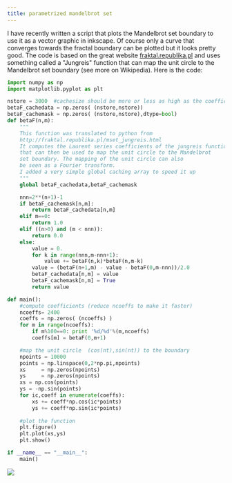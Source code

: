 ```yaml
---
title: parametrized mandelbrot set
---
```


I have recently written a script that plots the Mandelbrot set boundary to use it as a vector graphic in inkscape.
Of course only a curve that converges towards the fractal boundary can be plotted but it looks pretty good.
The code is based on the great website [fraktal.republika.pl](fraktal.republika.pl) and uses something called a "Jungreis" function that can map the unit circle to the Mandelbrot set boundary (see more on Wikipedia).
Here is the code:

```python
import numpy as np
import matplotlib.pyplot as plt

nstore = 3000  #cachesize should be more or less as high as the coefficients
betaF_cachedata = np.zeros( (nstore,nstore))
betaF_cachemask = np.zeros( (nstore,nstore),dtype=bool)
def betaF(n,m):
    """
    This function was translated to python from
    http://fraktal.republika.pl/mset_jungreis.html
    It computes the Laurent series coefficients of the jungreis function
    that can then be used to map the unit circle to the Mandelbrot
    set boundary. The mapping of the unit circle can also
    be seen as a Fourier transform. 
    I added a very simple global caching array to speed it up
    """
    global betaF_cachedata,betaF_cachemask

    nnn=2**(n+1)-1
    if betaF_cachemask[n,m]:
        return betaF_cachedata[n,m]
    elif m==0:
        return 1.0
    elif ((n>0) and (m < nnn)):
        return 0.0
    else: 
        value = 0.
        for k in range(nnn,m-nnn+1):
            value += betaF(n,k)*betaF(n,m-k)
        value = (betaF(n+1,m) - value - betaF(0,m-nnn))/2.0 
        betaF_cachedata[n,m] = value
        betaF_cachemask[n,m] = True
        return value

def main():
    #compute coefficients (reduce ncoeffs to make it faster)
    ncoeffs= 2400
    coeffs = np.zeros( (ncoeffs) )
    for m in range(ncoeffs):
        if m%100==0: print '%d/%d'%(m,ncoeffs)
        coeffs[m] = betaF(0,m+1)

    #map the unit circle  (cos(nt),sin(nt)) to the boundary
    npoints = 10000
    points = np.linspace(0,2*np.pi,npoints)
    xs     = np.zeros(npoints)
    ys     = np.zeros(npoints)
    xs = np.cos(points)
    ys = -np.sin(points)
    for ic,coeff in enumerate(coeffs):
        xs += coeff*np.cos(ic*points)
        ys += coeff*np.sin(ic*points)
    
    #plot the function
    plt.figure()
    plt.plot(xs,ys)
    plt.show()

if __name__ == "__main__":
    main()
```

<img src="/images/posts/mandelbrot.svg"></img>
